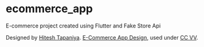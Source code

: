 # ecommerce_app

E-commerce project created using Flutter and Fake Store Api

Designed by [Hitesh Tapaniya](https://www.figma.com/@hiteshbenzatine). [E-Commerce App Design](https://www.figma.com/community/file/1131440097475381135), used under [CC VV](https://creativecommons.org/licenses/by/4.0/).
